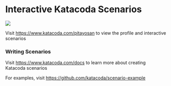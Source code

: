 # Interactive Katacoda Scenarios

[![](http://shields.katacoda.com/katacoda/pitayosan/count.svg)](https://www.katacoda.com/pitayosan "Get your profile on Katacoda.com")

Visit https://www.katacoda.com/pitayosan to view the profile and interactive scenarios

### Writing Scenarios
Visit https://www.katacoda.com/docs to learn more about creating Katacoda scenarios

For examples, visit https://github.com/katacoda/scenario-example
